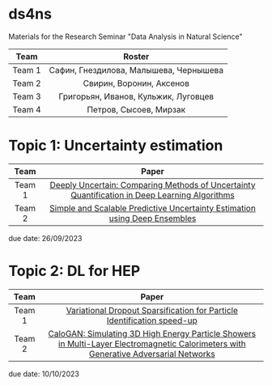 # ds4ns
Materials for the Research Seminar "Data Analysis in Natural Science"


| Team  | Roster |
| :---: | :---: |
| Team 1  | Сафин, Гнездилова, Малышева, Чернышева |
| Team 2  | Свирин, Воронин, Аксенов  |
| Team 3  | Григорьян, Иванов, Кульжик, Луговцев  |
| Team 4  | Петров, Сысоев, Мирзак  |


# Topic 1: Uncertainty estimation #

| Team  | Paper |
| :---: | :---: |
| Team 1  | [Deeply Uncertain: Comparing Methods of Uncertainty Quantification in Deep Learning Algorithms](https://arxiv.org/abs/2004.10710) |
| Team 2  | [Simple and Scalable Predictive Uncertainty Estimation using Deep Ensembles](https://arxiv.org/abs/1612.01474)  |

due date: 26/09/2023


# Topic 2: DL for HEP #

| Team  | Paper |
| :---: | :---: |
| Team 1  | [Variational Dropout Sparsification for Particle Identification speed-up](https://iopscience.iop.org/article/10.1088/1742-6596/1525/1/012099) |
| Team 2  | [CaloGAN: Simulating 3D High Energy Particle Showers in Multi-Layer Electromagnetic Calorimeters with Generative Adversarial Networks](https://arxiv.org/pdf/1712.10321.pdf)  |

due date: 10/10/2023
